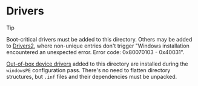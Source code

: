 # Drivers

> [!TIP]
>
> Boot-critical drivers must be added to this directory. Others may be added to
> [Drivers2], where non-unique entries don't trigger "Windows installation
> encountered an unexpected error. Error code: 0x80070103 - 0x40031".

[Out-of-box device drivers][DriverPaths] added to this directory are installed
during the `windowsPE` configuration pass. There's no need to flatten directory
structures, but `.inf` files and their dependencies must be unpacked.

[DriverPaths]:
  https://docs.microsoft.com/en-us/windows-hardware/customize/desktop/unattend/microsoft-windows-pnpcustomizationswinpe-driverpaths
[Drivers2]: ../Drivers2
